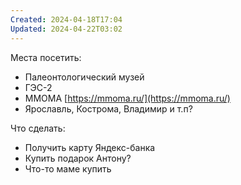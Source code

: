 ```yaml
---
Created: 2024-04-18T17:04
Updated: 2024-04-22T03:02
---
```

Места посетить:
- Палеонтологический музей
- ГЭС-2
- ММОМА [https://mmoma.ru/](https://mmoma.ru/)
- Ярославль, Кострома, Владимир и т.п?
  
Что сделать:
- Получить карту Яндекс-банка
- Купить подарок Антону?
- Что-то маме купить